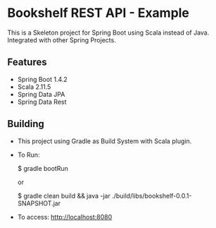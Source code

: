 # Bookshelf REST API - Example

This is a Skeleton project for Spring Boot using Scala instead of Java. Integrated with other Spring Projects.

## Features
* Spring Boot 1.4.2
* Scala 2.11.5
* Spring Data JPA
* Spring Data Rest

## Building
* This project using Gradle as Build System with Scala plugin.
* To Run:

  $ gradle bootRun
  
  or
  
  $ gradle clean build && java -jar ./build/libs/bookshelf-0.0.1-SNAPSHOT.jar

* To access: [http://localhost:8080](http://localhost:8080)
